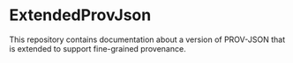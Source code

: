 # ExtendedProvJson
This repository contains documentation about a version of PROV-JSON that is extended to support fine-grained provenance.
